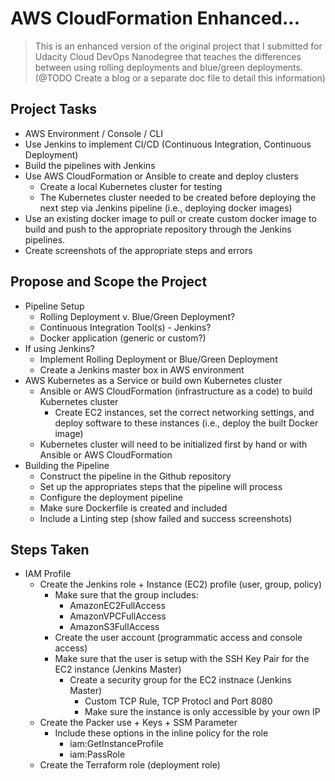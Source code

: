 # AWS CloudFormation Enhanced...
> This is an enhanced version of the original project that I submitted for Udacity Cloud DevOps Nanodegree that teaches the differences between using rolling deployments and blue/green deployments. (@TODO Create a blog or a separate doc file to detail this information)

## Project Tasks
- AWS Environment / Console / CLI
- Use Jenkins to implement CI/CD (Continuous Integration, Continuous Deployment)
- Build the pipelines with Jenkins
- Use AWS CloudFormation or Ansible to create and deploy clusters
    - Create a local Kubernetes cluster for testing
    - The Kubernetes cluster needed to be created before deploying the next step via Jenkins pipeline (i.e., deploying docker images)
- Use an existing docker image to pull or create custom docker image to build and push to the appropriate repository through the Jenkins pipelines.
- Create screenshots of the appropriate steps and errors

## Propose and Scope the Project
- Pipeline Setup
    - Rolling Deployment v. Blue/Green Deployment?
    - Continuous Integration Tool(s) - Jenkins?
    - Docker application (generic or custom?)
- If using Jenkins?
    - Implement Rolling Deployment or Blue/Green Deployment
    - Create a Jenkins master box in AWS environment
- AWS Kubernetes as a Service or build own Kubernetes cluster
    - Ansible or AWS CloudFormation (infrastructure as a code) to build Kubernetes cluster
        - Create EC2 instances, set the correct networking settings, and deploy software to these instances (i.e., deploy the built Docker image)
    - Kubernetes cluster will need to be initialized first by hand or with Ansible or AWS CloudFormation
- Building the Pipeline
    - Construct the pipeline in the Github repository
    - Set up the appropriates steps that the pipeline will process
    - Configure the deployment pipeline
    - Make sure Dockerfile is created and included
    - Include a Linting step (show failed and success screenshots)

## Steps Taken
- IAM Profile
    - Create the Jenkins role + Instance (EC2) profile (user, group, policy)
        - Make sure that the group includes:
            - AmazonEC2FullAccess
            - AmazonVPCFullAccess
            - AmazonS3FullAccess
        - Create the user account (programmatic access and console access)
        - Make sure that the user is setup with the SSH Key Pair for the EC2 instance (Jenkins Master)
            - Create a security group for the EC2 instnace (Jenkins Master)
                - Custom TCP Rule, TCP Protocl and Port 8080
                - Make sure the instance is only accessible by your own IP
    - Create the Packer use + Keys + SSM Parameter
        - Include these options in the inline policy for the role
            - iam:GetInstanceProfile
            - iam:PassRole
    - Create the Terraform role (deployment role)